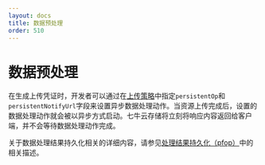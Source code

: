 ```yaml
---
layout: docs
title: 数据预处理
order: 510
---
```

<a id="persistent-op"></a>
# 数据预处理

在生成上传凭证时，开发者可以通过在[上传策略](../../../reference/security/put-policy.html)中指定`persistentOp`和`persistentNotifyUrl`字段来设置异步数据处理动作。当资源上传完成后，设置的数据处理动作就会被以异步方式启动。七牛云存储将立刻将响应内容返回给客户端，并不会等待数据处理动作完成。

关于数据处理结果持久化相关的详细内容，请参见[处理结果持久化（pfop）](../../fop/persistent-fop.html)中的相关描述。